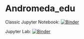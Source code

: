 # Andromeda_edu

Classic Jupyter Notebook: [![Binder](https://mybinder.org/badge_logo.svg)](https://mybinder.org/v2/gh/HannahHan3/Andromeda_edu/main?filepath=Andromeda_ImgVersion.ipynb)

Jupyter Lab: [![Binder](https://mybinder.org/badge_logo.svg)](https://mybinder.org/v2/gh/HannahHan3/Andromeda_edu/main)
